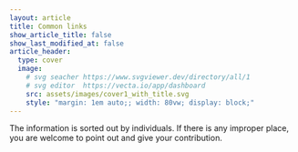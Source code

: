 ```yaml
---
layout: article
title: Common links
show_article_title: false
show_last_modified_at: false
article_header: 
  type: cover
  image:
    # svg seacher https://www.svgviewer.dev/directory/all/1
    # svg editor  https://vecta.io/app/dashboard
    src: assets/images/cover1_with_title.svg
    style: "margin: 1em auto;; width: 80vw; display: block;"
---
```


The information is sorted out by individuals. If there is any improper place, you are welcome to point out and give your contribution.
